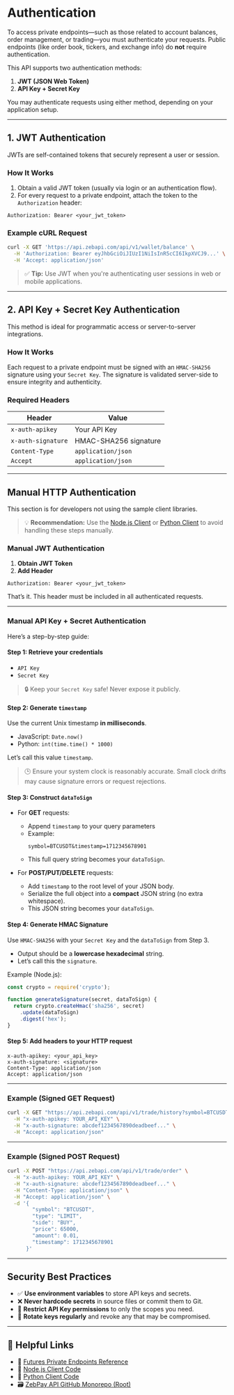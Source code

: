 # Authentication

To access private endpoints—such as those related to account balances, order management, or trading—you must authenticate your requests. Public endpoints (like order book, tickers, and exchange info) do **not** require authentication.

This API supports two authentication methods:

1. **JWT (JSON Web Token)**
2. **API Key + Secret Key**

You may authenticate requests using either method, depending on your application setup.

---

## 1. JWT Authentication

JWTs are self-contained tokens that securely represent a user or session.

### How It Works

1. Obtain a valid JWT token (usually via login or an authentication flow).
2. For every request to a private endpoint, attach the token to the `Authorization` header:

```http
Authorization: Bearer <your_jwt_token>
```

### Example cURL Request

```bash
curl -X GET 'https://api.zebapi.com/api/v1/wallet/balance' \
  -H 'Authorization: Bearer eyJhbGciOiJIUzI1NiIsInR5cCI6IkpXVCJ9...' \
  -H 'Accept: application/json'
```

> ✅ **Tip:** Use JWT when you're authenticating user sessions in web or mobile applications.

---

## 2. API Key + Secret Key Authentication

This method is ideal for programmatic access or server-to-server integrations.

### How It Works

Each request to a private endpoint must be signed with an `HMAC-SHA256` signature using your `Secret Key`. The signature is validated server-side to ensure integrity and authenticity.

### Required Headers

| Header              | Value                             |
|---------------------|------------------------------------|
| `x-auth-apikey`     | Your API Key                       |
| `x-auth-signature`  | HMAC-SHA256 signature              |
| `Content-Type`      | `application/json`                 |
| `Accept`            | `application/json`                 |

---

## Manual HTTP Authentication

This section is for developers not using the sample client libraries.

> 💡 **Recommendation:** Use the [Node.js Client](https://github.com/zebpay/zebpay-api-references/tree/main/futures/clients/rest-http/node/README.md) or [Python Client](https://github.com/zebpay/zebpay-api-references/tree/main/futures/clients/rest-http/python/README.md) to avoid handling these steps manually.

### Manual JWT Authentication

1. **Obtain JWT Token**
2. **Add Header**

```http
Authorization: Bearer <your_jwt_token>
```

That’s it. This header must be included in all authenticated requests.

---

### Manual API Key + Secret Authentication

Here’s a step-by-step guide:

#### Step 1: Retrieve your credentials
- `API Key`
- `Secret Key`

> 🔒 Keep your `Secret Key` safe! Never expose it publicly.

#### Step 2: Generate `timestamp`

Use the current Unix timestamp **in milliseconds**.

- JavaScript: ``Date.now()``
- Python: ``int(time.time() * 1000)``

Let’s call this value `timestamp`.

> 🕒 Ensure your system clock is reasonably accurate. Small clock drifts may cause signature errors or request rejections.

#### Step 3: Construct `dataToSign`

- For **GET** requests:
    - Append `timestamp` to your query parameters
    - Example:
      ```
      symbol=BTCUSDT&timestamp=1712345678901
      ```
    - This full query string becomes your `dataToSign`.

- For **POST/PUT/DELETE** requests:
    - Add `timestamp` to the root level of your JSON body.
    - Serialize the full object into a **compact** JSON string (no extra whitespace).
    - This JSON string becomes your `dataToSign`.

#### Step 4: Generate HMAC Signature

Use `HMAC-SHA256` with your `Secret Key` and the `dataToSign` from Step 3.

- Output should be a **lowercase hexadecimal** string.
- Let’s call this the `signature`.

Example (Node.js):

```js
const crypto = require('crypto');

function generateSignature(secret, dataToSign) {
  return crypto.createHmac('sha256', secret)
    .update(dataToSign)
    .digest('hex');
}
```

#### Step 5: Add headers to your HTTP request

```http
x-auth-apikey: <your_api_key>
x-auth-signature: <signature>
Content-Type: application/json
Accept: application/json
```

---

### Example (Signed GET Request)

```bash
curl -X GET "https://api.zebapi.com/api/v1/trade/history?symbol=BTCUSDT&timestamp=1712345678901" \
  -H "x-auth-apikey: YOUR_API_KEY" \
  -H "x-auth-signature: abcdef1234567890deadbeef..." \
  -H "Accept: application/json"
```

---

### Example (Signed POST Request)

```bash
curl -X POST "https://api.zebapi.com/api/v1/trade/order" \
  -H "x-auth-apikey: YOUR_API_KEY" \
  -H "x-auth-signature: abcdef1234567890deadbeef..." \
  -H "Content-Type: application/json" \
  -H "Accept: application/json" \
  -d '{
        "symbol": "BTCUSDT",
        "type": "LIMIT",
        "side": "BUY",
        "price": 65000,
        "amount": 0.01,
        "timestamp": 1712345678901
      }'
```

---

## Security Best Practices

- ✅ **Use environment variables** to store API keys and secrets.
- ❌ **Never hardcode secrets** in source files or commit them to Git.
- 🔐 **Restrict API Key permissions** to only the scopes you need.
- 🔄 **Rotate keys regularly** and revoke any that may be compromised.

---

## 🔗 Helpful Links

- 📘 [Futures Private Endpoints Reference](https://github.com/zebpay/zebpay-api-references/tree/main/futures/api-reference/private-endpoints)
- 🧪 [Node.js Client Code](https://github.com/zebpay/zebpay-api-references/tree/main/futures/clients/rest-http/node)
- 🧪 [Python Client Code](https://github.com/zebpay/zebpay-api-references/tree/main/futures/clients/rest-http/python)
- 🗃️ [ZebPay API GitHub Monorepo (Root)](https://github.com/zebpay/zebpay-api-references/)
